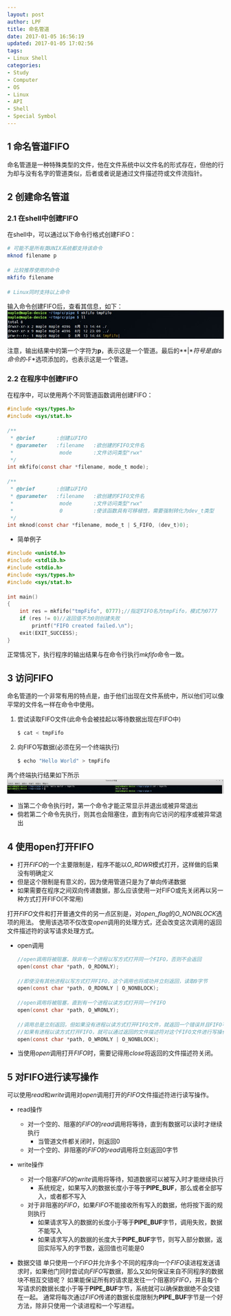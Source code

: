 ```yaml
---
layout: post
author: LPF
title: 命名管道
date: 2017-01-05 16:56:19
updated: 2017-01-05 17:02:56
tags:
- Linux Shell
categories:
- Study
- Computer
- OS
- Linux
- API
- Shell
- Special Symbol
---
```

## 1 命名管道FIFO

命名管道是一种特殊类型的文件，他在文件系统中以文件名的形式存在，但他的行为却与没有名字的管道类似，后者或者说是通过文件描述符或文件流指针。

## 2 创建命名管道

### 2.1 在shell中创建FIFO

在shell中，可以通过以下命令行格式创建FIFO：

```sh
# 可能不是所有类UNIX系统都支持该命令
mknod filename p

# 比较推荐使用的命令
mkfifo filename

# Linux同时支持以上命令
```

输入命令创建FIFO后，查看其信息，如下：
![](../post_img/586e0a2eab6441236e004767)

 注意，输出结果中的第一个字符为**p**，表示这是一个管道。最后的**|**符号是由*ls*命令的*-F*选项添加的，也表示这是一个管道。

### 2.2 在程序中创建FIFO

在程序中，可以使用两个不同管道函数调用创建FIFO：

```c
#include <sys/types.h>
#include <sys/stat.h>

/**
 * @brief       :创建以FIFO
 * @parameter   :filename   :欲创建的FIFO文件名
 *               mode       :文件访问类型"rwx"
 */
int mkfifo(const char *filename, mode_t mode);

/**
 * @brief       :创建以FIFO
 * @parameter   :filename   :欲创建的FIFO文件名
 *               mode       :文件访问类型"rwx"
 *               0          :使该函数具有可移植性，需要强制转化为dev_t类型
 */
int mknod(const char *filename, mode_t | S_FIFO, (dev_t)0);
```

- 简单例子

```c
#include <unistd.h>
#include <stdlib.h>
#include <stdio.h>
#include <sys/types.h>
#include <sys/stat.h>

int main()
{
    int res = mkfifo("tmpFifo", 0777);//指定FIFO名为tmpFifo，模式为0777
    if (res != 0)//返回值不为0则创建失败
        printf("FIFO created failed.\n");
    exit(EXIT_SUCCESS);
}
```
正常情况下，执行程序的输出结果与在命令行执行*mkfifo*命令一致。

## 3 访问FIFO

命名管道的一个非常有用的特点是，由于他们出现在文件系统中，所以他们可以像平常的文件名一样在命令中使用。

1. 尝试读取FIFO文件(此命令会被挂起以等待数据出现在FIFO中)

   ```sh
   $ cat < tmpFifo
   ```

2. 向FIFO写数据(必须在另一个终端执行)

   ```sh
   $ echo "Hello World" > tmpFifo
   ```
两个终端执行结果如下所示
![](../post_img/586e0a3eab6441209e00488f)
-  当第二个命令执行时，第一个命令才能正常显示并退出或被异常退出
- 倘若第二个命令先执行，则其也会阻塞住，直到有向它访问的程序或被异常退出

## 4 使用open打开FIFO

- 打开*FIFO*的一个主要限制是，程序不能以*O_RDWR*模式打开，这样做的后果没有明确定义
- 但是这个限制是有意义的，因为使用管道只是为了单向传递数据
- 如果需要在程序之间双向传递数据，那么应该使用一对FIFO或先关闭再以另一种方式打开FIFO(不常用)

打开*FIFO*文件和打开普通文件的另一点区别是，对*open_flag*的*O_NONBLOCK*选项的用法。
使用该选项不仅改变*open*调用的处理方式，还会改变这次调用的返回文件描述符的读写请求处理方式。

- open调用

    ```c
    //open调用将被阻塞，除非有一个进程以写方式打开同一个FIFO，否则不会返回
    open(const char *path, O_RDONLY);

    //即使没有其他进程以写方式打开FIFO，这个调用也将成功并立刻返回，读取0字节
    open(const char *path, O_RDONLY | O_NONBLOCK);

    //open调用将被阻塞，直到有一个进程以读方式打开同一个FIFO
    open(const char *path, O_WRONLY);

    //调用总是立刻返回，但如果没有进程以读方式打开FIFO文件，就返回一个错误并且FIFO不会被打开
    //如果有进程以读方式打开FIFO，就可以通过返回的文件描述符对这个FIFO文件进行写操作
    open(const char *path, O_WRONLY | O_NONBLOCK);
    ```

- 当使用*open*调用打开*FIFO*时，需要记得用*close*将返回的文件描述符关闭。

## 5 对FIFO进行读写操作

可以使用*read*和*write*调用对*open*调用打开的*FIFO*文件描述符进行读写操作。

- read操作
    + 对一个空的、阻塞的*FIFO*的*read*调用将等待，直到有数据可以读时才继续执行
        - 当管道文件都关闭时，则返回0
    + 对一个空的、非阻塞的*FIFO*的*read*调用将立刻返回0字节

- write操作
    + 对一个阻塞*FIFO*的*write*调用将等待，知道数据可以被写入时才能继续执行
        * 系统规定，如果写入的数据长度小于等于**PIPE_BUF**，那么或者全部写入，或者都不写入
    + 对于非阻塞的*FIFO*，如果*FIFO*不能接收所有写入的数据，他将按下面的规则执行
        * 如果请求写入的数据的长度小于等于**PIPE_BUF**字节，调用失败，数据不能写入
        * 如果请求写入的数据的长度大于**PIPE_BUF**字节，则写入部分数据，返回实际写入的字节数，返回值也可能是0

- 数据交错
    单只使用一个*FIFO*并允许多个不同的程序向一个*FIFO*读进程发送请求时，如果他门同时尝试向*FIFO*写数据，那么又如何保证来自不同程序的数据块不相互交错呢？
    如果能保证所有的请求是发往一个阻塞的*FIFO*，并且每个写请求的数据长度小于等于**PIPE_BUF**字节，系统就可以确保数据绝不会交错在一起。
    通常将每次通过*FIFO*传递的数据长度限制为**PIPE_BUF**字节是一个好方法，除非只使用一个读进程和一个写进程。